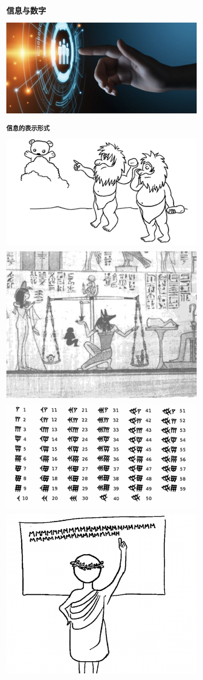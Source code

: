 ## 信息与数字

![](images/2022-11-11-20-58-55.png)
### 信息的表示形式

![](images/2022-11-11-20-59-54.png)

![](images/2022-11-14-19-55-46.png)

![](images/2022-11-14-19-57-38.png)

![](images/2022-11-14-19-59-00.png)

